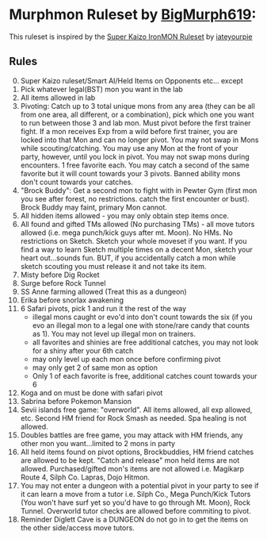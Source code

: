 # Murphmon Ruleset by [BigMurph619](https://www.twitch.tv/bigmurph619):

This ruleset is inspired by the [Super Kaizo IronMON Ruleset](https://github.com/PyroMikeGit/SuperKaizoIronMON) by [iateyourpie](https://www.twitch.tv/iateyourpie)

## Rules

0. Super Kaizo ruleset/Smart AI/Held Items on Opponents etc... except
1. Pick whatever legal(BST) mon you want in the lab
2. All items allowed in lab
3. Pivoting: Catch up to 3 total unique mons from any area (they can be all from one area, all different, or a combination), pick which one you want to run between those 3 and lab mon. Must pivot before the first trainer fight. If a mon receives Exp from a wild before first trainer, you are locked into that Mon and can no longer pivot. You may not swap in Mons while scouting/catching. You may use any Mon at the front of your party, however, until you lock in pivot. You may not swap mons during encounters. 1 free favorite each. You may catch a second of the same favorite but it will count towards your 3 pivots. Banned ability mons don't count towards your catches.
4. "Brock Buddy": Get a second mon to fight with in Pewter Gym (first mon you see after forest, no restrictions. catch the first encounter or bust). Brock Buddy may faint, primary Mon cannot.
5. All hidden items allowed - you may only obtain step items once.
6. All found and gifted TMs allowed (No purchasing TMs) - all move tutors allowed (i.e. mega punch/kick guys after mt. Moon). No HMs. No restrictions on Sketch. Sketch your whole moveset if you want. If you find a way to learn Sketch multiple times on a decent Mon, sketch your heart out...sounds fun. BUT, if you accidentally catch a mon while sketch scouting you must release it and not take its item.
7. Misty before Dig Rocket
8. Surge before Rock Tunnel
9. SS Anne farming allowed (Treat this as a dungeon)
10. Erika before snorlax awakening
11. 6 Safari pivots, pick 1 and run it the rest of the way
    - illegal mons caught or evo'd into don't count towards the six (if you evo an illegal mon to a legal one with stone/rare candy that counts as 1). You may not level up illegal mon on trainers.
    - all favorites and shinies are free additional catches, you may not look for a shiny after your 6th catch 
    - may only level up each mon once before confirming pivot
    - may only get 2 of same mon as option
    - Only 1 of each favorite is free, additional catches count towards your 6
12. Koga and on must be done with safari pivot
13. Sabrina before Pokemon Mansion
14. Sevii islands free game: "overworld". All items allowed, all exp allowed, etc. Second HM friend for Rock Smash as needed. Spa healing is not allowed.
15. Doubles battles are free game, you may attack with HM friends, any other mon you want...limited to 2 mons in party
16. All held items found on pivot options, Brockbuddies, HM friend catches are allowed to be kept. "Catch and release" mon held items are not allowed. Purchased/gifted mon's items are not allowed i.e. Magikarp Route 4, Silph Co. Lapras, Dojo Hitmon.
17. You may not enter a dungeon with a potential pivot in your party to see if it can learn a move from a tutor i.e. Silph Co., Mega Punch/Kick Tutors (You won't have surf yet so you'd have to go through Mt. Moon), Rock Tunnel. Overworld tutor checks are allowed before commiting to pivot.
18. Reminder Diglett Cave is a DUNGEON do not go in to get the items on the other side/access move tutors.

